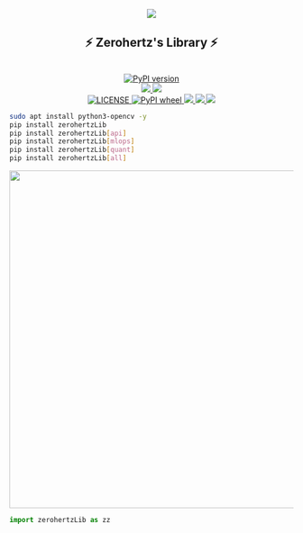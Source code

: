 <p align="center">
    <img src="https://github.com/Zerohertz/Zerohertz/assets/42334717/90adcc0f-c6ec-4aca-af41-856931956093">
</p>

<h2 align = "center">
    ⚡ Zerohertz's Library ⚡
</h2>

<p align="center">
    </br>
    <a href="https://pypi.org/project/zerohertzLib/">
        <img src="https://img.shields.io/pypi/v/zerohertzLib?style=for-the-badge&logo=PyPI&logoColor=FFFFFF&labelColor=3775A9&color=007EC6" alt="PyPI version"/>
    </a>
    </br>
    <a href="https://github.com/Zerohertz/zerohertzLib">
        <img src="https://img.shields.io/badge/GitHub-181717?style=for-the-badge&logo=GitHub&logoColor=white"/>
    </a>
    <a href="https://zerohertzlib.readthedocs.io/">
        <img src="https://img.shields.io/badge/Sphinx-Docs-000000?style=for-the-badge&logo=Sphinx&logoColor=white"/>
    </a>
    </br>
    <a href="https://github.com/Zerohertz/zerohertzLib/blob/master/LICENSE">
        <img src="https://img.shields.io/pypi/l/zerohertzLib" alt="LICENSE"/>
    </a>
    <a href="https://pypi.org/project/zerohertzLib/">
        <img alt="PyPI wheel" src="https://img.shields.io/pypi/wheel/zerohertzLib"/>
    </a>
    <a href="https://github.com/astral-sh/ruff">
        <img src="https://img.shields.io/badge/code%20style-ruff-ruff"/>
    </a>
    <a href="https://app.codacy.com/gh/Zerohertz/zerohertzLib/dashboard?utm_source=gh&utm_medium=referral&utm_content=&utm_campaign=Badge_grade">
        <img src="https://app.codacy.com/project/badge/Grade/b08b1d140ee54ae1aa8ee251cb5888ff"/>
    </a>
    <a href="https://codecov.io/github/Zerohertz/zerohertzLib" >
        <img src="https://codecov.io/github/Zerohertz/zerohertzLib/graph/badge.svg?token=6OAPJIZ2NX"/>
    </a>
</p>

```bash
sudo apt install python3-opencv -y
pip install zerohertzLib
pip install zerohertzLib[api]
pip install zerohertzLib[mlops]
pip install zerohertzLib[quant]
pip install zerohertzLib[all]
```

<p align="center">
    <img src="https://github.com/Zerohertz/Zerohertz/assets/42334717/85c44efa-1440-4962-a6e5-7453b0bdc689" width="600">
</p>

```python
import zerohertzLib as zz
```
